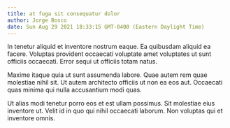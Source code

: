 ```yaml
---
title: at fuga sit consequatur dolor
author: Jorge Bosco
date: Sun Aug 29 2021 18:33:15 GMT-0400 (Eastern Daylight Time)
---
```

In tenetur aliquid et inventore nostrum eaque. Ea quibusdam aliquid ea facere. Voluptas provident occaecati voluptate amet voluptates ut sunt officiis occaecati. Error sequi ut officiis totam natus.

 Maxime itaque quia ut sunt assumenda labore. Quae autem rem quae molestiae nihil sit. Ut autem architecto officiis ut non ea eos aut. Occaecati quas minima qui nulla accusantium modi quas.

 Ut alias modi tenetur porro eos et est ullam possimus. Sit molestiae eius inventore ut. Velit id in quo qui nihil occaecati laborum. Non voluptas qui et inventore omnis.